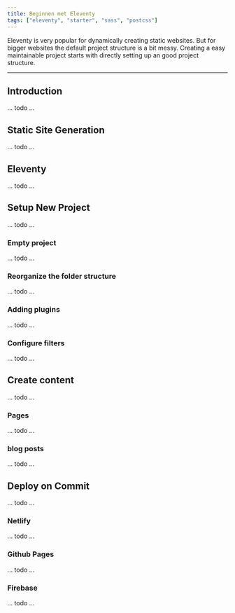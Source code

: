 ```yaml
---
title: Beginnen met Eleventy
tags: ["eleventy", "starter", "sass", "postcss"]
---
```


Eleventy is very popular for dynamically creating static websites. But for bigger websites 
the default project structure is a bit messy. Creating a easy maintainable project starts
with directly setting up an good project structure.

---

## Introduction
... todo ...

## Static Site Generation
... todo ...

## Eleventy
... todo ...

## Setup New Project
... todo ...

### Empty project
... todo ...

### Reorganize the folder structure
... todo ...

### Adding plugins
... todo ...

### Configure filters
... todo ...

## Create content
... todo ...

### Pages
... todo ...

### blog posts
... todo ...

## Deploy on Commit
... todo ...

### Netlify
... todo ...

### Github Pages
... todo ...

### Firebase
... todo ...

